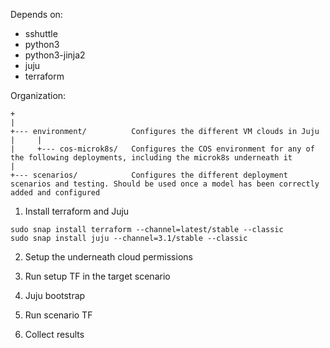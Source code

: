 Depends on:
- sshuttle
- python3
- python3-jinja2
- juju
- terraform


Organization:

```
+
|
+--- environment/          Configures the different VM clouds in Juju
|     |
|     +--- cos-microk8s/   Configures the COS environment for any of the following deployments, including the microk8s underneath it
|
+--- scenarios/            Configures the different deployment scenarios and testing. Should be used once a model has been correctly added and configured
```


1) Install terraform and Juju

```
sudo snap install terraform --channel=latest/stable --classic
sudo snap install juju --channel=3.1/stable --classic
```

2) Setup the underneath cloud permissions

3) Run setup TF in the target scenario

4) Juju bootstrap

5) Run scenario TF

6) Collect results

